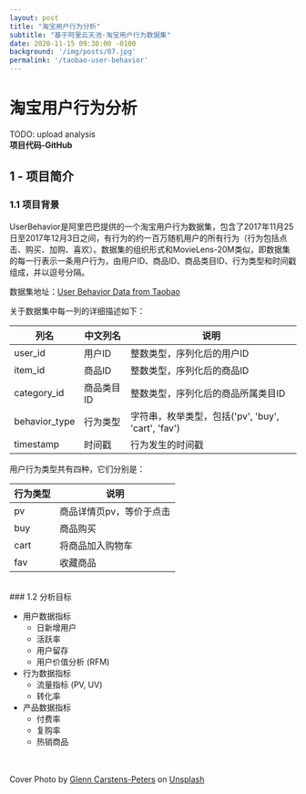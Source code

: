 ```yaml
---
layout: post
title: "淘宝用户行为分析"
subtitle: "基于阿里云天池-淘宝用户行为数据集"
date: 2020-11-15 09:30:00 -0100
background: '/img/posts/07.jpg'
permalink: '/taobao-user-behavior'
---
```


# 淘宝用户行为分析

TODO: upload analysis  
**项目代码-GitHub**


## 1 - 项目简介  

### 1.1 项目背景

UserBehavior是阿里巴巴提供的一个淘宝用户行为数据集，包含了2017年11月25日至2017年12月3日之间，有行为的约一百万随机用户的所有行为（行为包括点击、购买、加购、喜欢）。数据集的组织形式和MovieLens-20M类似，即数据集的每一行表示一条用户行为，由用户ID、商品ID、商品类目ID、行为类型和时间戳组成，并以逗号分隔。

数据集地址：[User Behavior Data from Taobao](https://tianchi.aliyun.com/dataset/dataDetail?dataId=649) 

关于数据集中每一列的详细描述如下：

| 列名 | 中文列名 | 说明 |
| --- | ------- | --- |
| user_id       |用户ID    |整数类型，序列化后的用户ID|
| item_id       |商品ID    |整数类型，序列化后的商品ID|
| category_id   |商品类目ID|整数类型，序列化后的商品所属类目ID|
| behavior_type |行为类型  |字符串，枚举类型，包括('pv', 'buy', 'cart', 'fav')|
| timestamp     |时间戳    | 行为发生的时间戳|

用户行为类型共有四种，它们分别是：

|行为类型|说明|
|------|----|
|pv  | 商品详情页pv，等价于点击|
|buy | 商品购买|
|cart| 将商品加入购物车|
|fav | 收藏商品|

<br/>
### 1.2 分析目标

- 用户数据指标
    - 日新增用户
    - 活跃率
    - 用户留存
    - 用户价值分析 (RFM)
- 行为数据指标
    - 流量指标 (PV, UV)
    - 转化率
- 产品数据指标
    - 付费率
    - 复购率
    - 热销商品




<br/>
<br/>
<span>Cover Photo by <a href="https://unsplash.com/@glenncarstenspeters?utm_source=unsplash&amp;utm_medium=referral&amp;utm_content=creditCopyText">Glenn Carstens-Peters</a> on <a href="https://unsplash.com/s/photos/computer?utm_source=unsplash&amp;utm_medium=referral&amp;utm_content=creditCopyText">Unsplash</a></span>